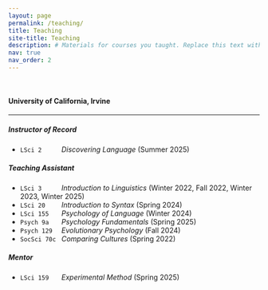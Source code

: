 ```yaml
---
layout: page
permalink: /teaching/
title: Teaching
site-title: Teaching
description: # Materials for courses you taught. Replace this text with your description.
nav: true
nav_order: 2
---
```


<p>&nbsp;</p>

#### University of California, Irvine

---

##### Instructor of Record

- `LSci 2     ` *Discovering Language* (Summer 2025)

##### Teaching Assistant

- `LSci 3     ` *Introduction to Linguistics* (Winter 2022, Fall 2022, Winter 2023, Winter 2025)
- `LSci 20    ` *Introduction to Syntax* (Spring 2024)
- `LSci 155   ` *Psychology of Language* (Winter 2024)
- `Psych 9a   ` *Psychology Fundamentals* (Spring 2025)
- `Psych 129  ` *Evolutionary Psychology* (Fall 2024)
- `SocSci 70c ` *Comparing Cultures* (Spring 2022)

##### Mentor

- `LSci 159   ` *Experimental Method* (Spring 2025)
